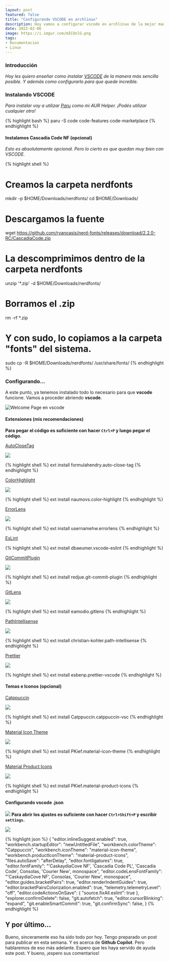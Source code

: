 ```yaml
---
layout: post
featured: false
title: "Configurando VSCODE en archlinux"
description: Hoy vamos a configurar vscode en archlinux de la mejor manera posible. Nos preparamos para el siguiente post!
date: 2022-02-06
image: https://i.imgur.com/mICQnlG.png
tags:
- Documentacion
- Linux
---
```


### Introducción 

_Hoy les quiero enseñar como instalar [VSCODE](https://github.com/microsoft/vscode) de la manera más sencilla posible. Y además como configurarlo para que quede increíble._

### Instalando VSCODE

_Para instalar voy a utilizar [Paru](https://github.com/Morganamilo/paru) como mi AUR Helper. ¡Podés utilizar cualquier otro!_

{% highlight bash %}
paru -S code code-features code-marketplace
{% endhighlight %}

#### Instalamos Cascadia Code NF (opcional)

_Esto es absolutamente opcional. Pero lo cierto es que quedan muy bien con VSCODE._ 

{% highlight shell %}
# Creamos la carpeta nerdfonts
mkdir -p $HOME/Downloads/nerdfonts/
cd $HOME/Downloads/
# Descargamos la fuente 
wget https://github.com/ryanoasis/nerd-fonts/releases/download/2.2.0-RC/CascadiaCode.zip
# La descomprimimos dentro de la carpeta nerdfonts 
unzip '*.zip' -d $HOME/Downloads/nerdfonts/
# Borramos el .zip 
rm -rf *.zip
# Y con sudo, lo copiamos a la carpeta "fonts" del sistema.
sudo cp -R $HOME/Downloads/nerdfonts/ /usr/share/fonts/
{% endhighlight %}

### Configurando...

A este punto, ya tenemos instalado todo lo necesario para que **vscode** funcione.
Vamos a proceder abriendo **vscode**.

![Welcome Page en vscode](https://i.imgur.com/YoJIMbk.png)

#### Extensiones (mis recomendaciones)

**Para pegar el código es suficiente con hacer `Ctrl+P` y luego pegar el código.**

[AutoCloseTag](https://marketplace.visualstudio.com/items?itemName=formulahendry.auto-close-tag)

![](https://github.com/formulahendry/vscode-auto-close-tag/raw/HEAD/images/usage.gif)

{% highlight shell %}
ext install formulahendry.auto-close-tag
{% endhighlight %}

[ColorHighlight](https://marketplace.visualstudio.com/items?itemName=naumovs.color-highlight)

![](https://i.imgur.com/Xtl6NQ4.png)

{% highlight shell %}
ext install naumovs.color-highlight
{% endhighlight %}

[ErrorLens](https://marketplace.visualstudio.com/items?itemName=usernamehw.errorlens)

![](https://raw.githubusercontent.com/usernamehw/vscode-error-lens/master/img/demo.png)

{% highlight shell %}
ext install usernamehw.errorlens
{% endhighlight %}

[EsLint](https://marketplace.visualstudio.com/items?itemName=dbaeumer.vscode-eslint)

{% highlight shell %}
ext install dbaeumer.vscode-eslint
{% endhighlight %}

[GitCommitPlugin](https://marketplace.visualstudio.com/items?itemName=redjue.git-commit-plugin)

![](https://github.com/RedJue/git-commit-plugin/raw/HEAD/assets/open.gif)

{% highlight shell %}
ext install redjue.git-commit-plugin
{% endhighlight %}

[GitLens](https://marketplace.visualstudio.com/items?itemName=eamodio.gitlens)

![](https://raw.githubusercontent.com/eamodio/vscode-gitlens/main/images/docs/revision-navigation.gif)

{% highlight shell %}
ext install eamodio.gitlens
{% endhighlight %}

[PathIntellisense](https://marketplace.visualstudio.com/items?itemName=christian-kohler.path-intellisense)

![](https://i.giphy.com/iaHeUiDeTUZuo.gif)

{% highlight shell %}
ext install christian-kohler.path-intellisense
{% endhighlight %}

[Prettier](https://marketplace.visualstudio.com/items?itemName=esbenp.prettier-vscode)

![](https://i.imgur.com/WB7tnvT.png)

{% highlight shell %}
ext install esbenp.prettier-vscode
{% endhighlight %}

#### Temas e Iconos (opcional)

[Catppuccin](https://marketplace.visualstudio.com/items?itemName=Catppuccin.catppuccin-vsc)

![](https://raw.githubusercontent.com/catppuccin/vscode/main/assets/ss.png)

{% highlight shell %}
ext install Catppuccin.catppuccin-vsc
{% endhighlight %}

[Material Icon Theme](https://marketplace.visualstudio.com/items?itemName=PKief.material-icon-theme)

![](https://raw.githubusercontent.com/PKief/vscode-material-icon-theme/main/images/fileIcons.png)

{% highlight shell %}
ext install PKief.material-icon-theme
{% endhighlight %}

[Material Product Icons](https://marketplace.visualstudio.com/items?itemName=PKief.material-product-icons)

![](https://i.imgur.com/spgqrNt.png)

{% highlight shell %}
ext install PKief.material-product-icons
{% endhighlight %}

#### Configurando vscode .json

![](https://i.imgur.com/T7D02kQ.png)
**Para abrir los ajustes es suficiente con hacer `Ctrl+Shift+P` y escribir `settings`.**

![](https://i.imgur.com/ifo1JiX.png)

{% highlight json %}
{
    "editor.inlineSuggest.enabled": true,
    "workbench.startupEditor": "newUntitledFile",
    "workbench.colorTheme": "Catppuccin",
    "workbench.iconTheme": "material-icon-theme",
    "workbench.productIconTheme": "material-product-icons",
    "files.autoSave": "afterDelay",
    "editor.fontligatures": true,
    "editor.fontFamily": "'CaskaydiaCove NF', 'Cascadia Code PL', 'Cascadia Code', Consolas, 'Courier New', monospace",
    "editor.codeLensFontFamily": "'CaskaydiaCove NF', Consolas, 'Courier New', monospace",
    "editor.guides.bracketPairs": true,
    "editor.renderIndentGuides": true,
    "editor.bracketPairsColorization.enabled": true,
    "telemetry.telemetryLevel": "off",
    "editor.codeActionsOnSave": {
        "source.fixAll.eslint": true
    },
    "explorer.confirmDelete": false,
    "git.autofetch": true,
    "editor.cursorBlinking": "expand",
    "git.enableSmartCommit": true,
    "git.confirmSync": false,
}
{% endhighlight %}

## Y por último...

Bueno, sinceramente eso ha sido todo por hoy. Tengo preparado un post para publicar en esta semana.
Y es acerca de **Github Copilot**. Pero hablaremos de eso más adelante. Espero que les haya servido
de ayuda este post. Y bueno, ¡espero sus comentarios!
